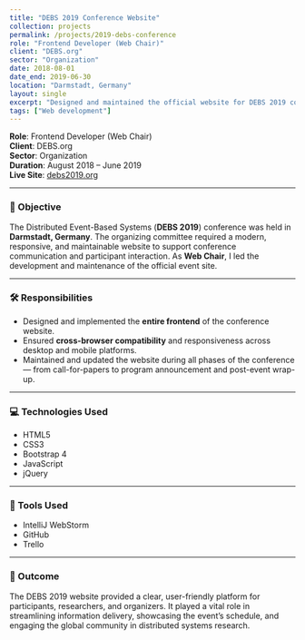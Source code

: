 ```yaml
---
title: "DEBS 2019 Conference Website"
collection: projects
permalink: /projects/2019-debs-conference
role: "Frontend Developer (Web Chair)"
client: "DEBS.org"
sector: "Organization"
date: 2018-08-01
date_end: 2019-06-30
location: "Darmstadt, Germany"
layout: single
excerpt: "Designed and maintained the official website for DEBS 2019 conference, including full frontend implementation, responsiveness, and cross-platform compatibility."
tags: ["Web development"]
---
```


**Role**: Frontend Developer (Web Chair)  
**Client**: DEBS.org  
**Sector**: Organization  
**Duration**: August 2018 – June 2019  
**Live Site**: [debs2019.org](http://debs2019.org/)

---

### 🎯 Objective

The Distributed Event-Based Systems (**DEBS 2019**) conference was held in **Darmstadt, Germany**. The organizing committee required a modern, responsive, and maintainable website to support conference communication and participant interaction. As **Web Chair**, I led the development and maintenance of the official event site.

---

### 🛠 Responsibilities

- Designed and implemented the **entire frontend** of the conference website.
- Ensured **cross-browser compatibility** and responsiveness across desktop and mobile platforms.
- Maintained and updated the website during all phases of the conference — from call-for-papers to program announcement and post-event wrap-up.

---

### 💻 Technologies Used

- HTML5  
- CSS3  
- Bootstrap 4  
- JavaScript  
- jQuery

---

### 🧰 Tools Used

- IntelliJ WebStorm  
- GitHub  
- Trello

---

### 🌟 Outcome

The DEBS 2019 website provided a clear, user-friendly platform for participants, researchers, and organizers. It played a vital role in streamlining information delivery, showcasing the event’s schedule, and engaging the global community in distributed systems research.

